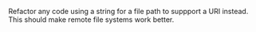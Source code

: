 Refactor any code using a string for a file path to suppport a URI instead. This should make remote file systems work better.